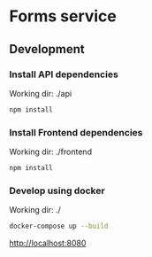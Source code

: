 # Forms service

## Development

### Install API dependencies

Working dir: ./api

```bash
npm install
```

### Install Frontend dependencies

Working dir: ./frontend

```bash
npm install
```

### Develop using docker

Working dir: ./

```bash
docker-compose up --build
```

<http://localhost:8080>
